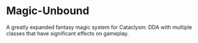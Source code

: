 # Magic-Unbound
A greatly expanded fantasy magic system for Cataclysm: DDA with multiple classes that have significant effects on gameplay.
